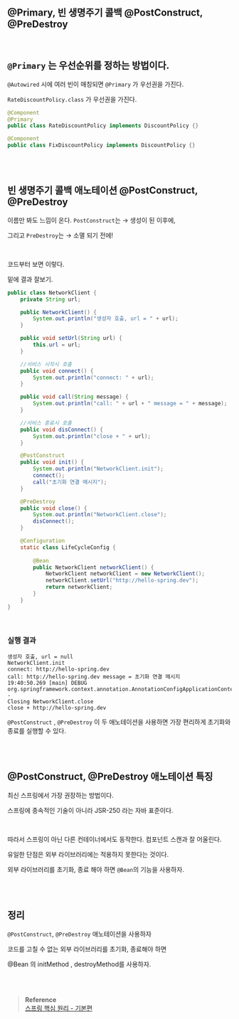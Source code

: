 ## @Primary, 빈 생명주기 콜백 @PostConstruct, @PreDestroy

<br/>

## `@Primary` 는 우선순위를 정하는 방법이다. 

`@Autowired` 시에 여러 빈이 매칭되면 `@Primary` 가 우선권을 가진다.

`RateDiscountPolicy.class` 가 우선권을 가진다.

```java
@Component
@Primary
public class RateDiscountPolicy implements DiscountPolicy {}

@Component
public class FixDiscountPolicy implements DiscountPolicy {}
```

<br/><br/>

## 빈 생명주기 콜백 애노테이션 @PostConstruct, @PreDestroy

이름만 봐도 느낌이 온다. `PostConstruct`는 → 생성이 된 이후에,

그리고 `PreDestroy`는 → 소멸 되기 전에!

<br/>

코드부터 보면 이렇다.

밑에 결과 잘보기.

```java
public class NetworkClient {
    private String url;

    public NetworkClient() {
        System.out.println("생성자 호출, url = " + url);
    }

    public void setUrl(String url) {
        this.url = url;
    }

    //서비스 시작시 호출
    public void connect() {
        System.out.println("connect: " + url);
    }

    public void call(String message) {
        System.out.println("call: " + url + " message = " + message);
    }

    //서비스 종료시 호출
    public void disConnect() {
        System.out.println("close + " + url);
    }

    @PostConstruct
    public void init() {
        System.out.println("NetworkClient.init");
        connect();
        call("초기화 연결 메시지");
    }

    @PreDestroy
    public void close() {
        System.out.println("NetworkClient.close");
        disConnect();
    }

    @Configuration
    static class LifeCycleConfig {
        
        @Bean
        public NetworkClient networkClient() {
            NetworkClient networkClient = new NetworkClient();
            networkClient.setUrl("http://hello-spring.dev");
            return networkClient;
        }
    }
}
```

<br/>

### 실행 결과

```
생성자 호출, url = null
NetworkClient.init
connect: http://hello-spring.dev
call: http://hello-spring.dev message = 초기화 연결 메시지
19:40:50.269 [main] DEBUG
org.springframework.context.annotation.AnnotationConfigApplicationContext -
Closing NetworkClient.close
close + http://hello-spring.dev
```

`@PostConstruct` , `@PreDestroy` 이 두 애노테이션을 사용하면 가장 편리하게 초기화와 종료를 실행할 수 있다.

<br/><br/>

## @PostConstruct, @PreDestroy 애노테이션 특징

최신 스프링에서 가장 권장하는 방법이다.

스프링에 종속적인 기술이 아니라 JSR-250 라는 자바 표준이다. 

<br/>

따라서 스프링이 아닌 다른 컨테이너에서도 동작한다. 컴포넌트 스캔과 잘 어울린다.

유일한 단점은 외부 라이브러리에는 적용하지 못한다는 것이다. 

외부 라이브러리를 초기화, 종료 해야 하면 `@Bean`의 기능을 사용하자.

<br/><br/>

## 정리

`@PostConstruct`, `@PreDestroy` 애노테이션을 사용하자

코드를 고칠 수 없는 외부 라이브러리를 초기화, 종료해야 하면 

@Bean 의 initMethod , destroyMethod를 사용하자.

<br/><br/>


>**Reference** <br/>[스프링 핵심 원리 - 기본편](https://www.inflearn.com/course/%EC%8A%A4%ED%94%84%EB%A7%81-%ED%95%B5%EC%8B%AC-%EC%9B%90%EB%A6%AC-%EA%B8%B0%EB%B3%B8%ED%8E%B8?utm_source=google&utm_medium=cpc&utm_campaign=04.general_backend&utm_content=spring&utm_term=%EC%8A%A4%ED%94%84%EB%A7%81%20%EC%9E%85%EB%AC%B8&gclid=CjwKCAiAjPyfBhBMEiwAB2CCImohok2YrQ2tRdhqfr3cZvKqkIJOHUJ36u6s1-7C9X1gzZIapTvOtxoCangQAvD_BwE)